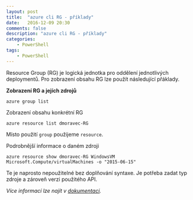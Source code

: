 ```yaml
---
layout: post
title:  "azure cli RG - příklady"
date:   2016-12-09 20:30
comments: false
description: "azure cli RG - příklady"
categories: 
    - PowerShell
tags: 
    - PowerShell
---
```


Resource Group (RG) je logická jednotka pro oddělení jednotlivých deploymentů. Pro zobrazení obsahu RG lze použít 
následující přáklady.

**Zobrazení RG a jejích zdrojů**

```
azure group list
```

Zobrazení obsahu konkrétní RG

```
azure resource list dmoravec-RG
```

Místo použití ```group``` použijeme ```resource```.

Podrobnější informace o daném zdroji

```
azure resource show dmoravec-RG WindowsVM Microsoft.Compute/virtualMachines -o "2015-06-15"
```

Te je naprosto nepoužitelné bez doplňování syntaxe. Je potřeba zadat typ zdroje a zároveň verzi použitého API.

*Více informací lze najít v [dokumentaci](https://docs.microsoft.com/en-us/azure/azure-resource-manager/xplat-cli-azure-resource-manager).*